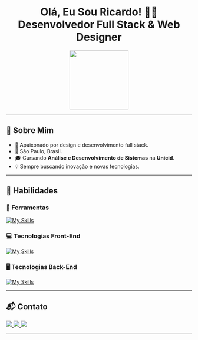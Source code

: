<h1 align="center">Olá, Eu Sou Ricardo! 👋🏻 <br> Desenvolvedor Full Stack & Web Designer</h1>

<div align="center">
  <a href="https://github.com/ricardocamarinha">
    <img height="160em" src="https://github-readme-stats.vercel.app/api/top-langs/?username=ricardocamarinha&layout=compact&langs_count=7&theme=tokyonight"/>
  </a>
</div>

---

## 🚀 Sobre Mim

- 🎨 Apaixonado por design e desenvolvimento full stack.
- 📍 São Paulo, Brasil.
- 🎓 Cursando **Análise e Desenvolvimento de Sistemas** na **Unicid**.
- 💡 Sempre buscando inovação e novas tecnologias.

---

## 🎯 Habilidades

### 🔧 Ferramentas
[![My Skills](https://skillicons.dev/icons?i=git,figma,photoshop,premiere,vscode&theme=dark)](https://skillicons.dev)

### 💻 Tecnologias Front-End
[![My Skills](https://skillicons.dev/icons?i=html,css,js,react,ts,redux,sass&theme=dark)](https://skillicons.dev)

### 🖥️ Tecnologias Back-End
[![My Skills](https://skillicons.dev/icons?i=nodejs,express,python,django,mysql,postgres,mongodb&theme=dark)](https://skillicons.dev)

---

## 📬 Contato

<div>
  <a href="https://api.whatsapp.com/send/?phone=5511962416124&text&type=phone_number&app_absent=0" target="_blank">
    <img src="https://img.shields.io/badge/-WhatsApp-25D366?style=for-the-badge&logo=whatsapp&logoColor=white" target="_blank">
  </a>
  <a href="https://www.linkedin.com/in/riicardocamarinha" target="_blank">
    <img src="https://img.shields.io/badge/-LinkedIn-0077B5?style=for-the-badge&logo=linkedin&logoColor=white" target="_blank">
  </a>
  <a href="mailto:ricardocamarinhadev@gmail.com">
    <img src="https://img.shields.io/badge/Gmail-D14836?style=for-the-badge&logo=gmail&logoColor=white" target="_blank">
  </a>
</div>

---
